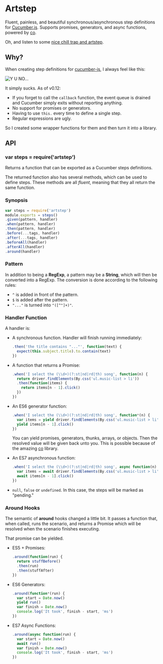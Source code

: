 
Artstep
=======

Fluent, painless, and beautiful synchronous/asynchronous step definitions for [Cucumber.js](https://github.com/cucumber/cucumber-js).
Supports promises, generators, and async functions, powered by [co](https://www.npmjs.com/package/co).

Oh, and listen to some [nice chill trap and artstep](https://www.youtube.com/watch?v=eKJJqu6P4IQ).


Why?
----

When creating step definitions for [cucumber-js](https://github.com/cucumber/cucumber-js), I always feel like this:

![Y U NO...](http://i0.kym-cdn.com/photos/images/newsfeed/000/089/665/tumblr_l96b01l36p1qdhmifo1_500.jpg)

It simply sucks. As of v0.12:

- If you forget to call the `callback` function, the event queue is drained and Cucumber simply exits without reporting anything.
- No support for promises or generators.
- Having to use `this.` every time to define a single step.
- Regular expressions are ugly.

So I created some wrapper functions for them and then turn it into a library.


API
---

### var steps = require('artstep')

Returns a function that can be exported as a Cucumber steps definitions.

The returned function also has several methods,
which can be used to define steps.
These methods are all _fluent_,
meaning that they all return the same function.


### Synopsis

```js
var steps = require('artstep')
module.exports = steps()
.given(pattern, handler)
.when(pattern, handler)
.then(pattern, handler)
.before(...tags, handler)
.after(...tags, handler)
.beforeAll(handler)
.afterAll(handler)
.around(handler)
```

### Pattern

In addition to being a __RegExp__,
a pattern may be a __String__,
which will then be converted into a RegExp.
The conversion is done according to the following rules:

- `^` is added in front of the pattern.
- `$` is added after the pattern.
- `"..."` is turned into `"([^"]+)"`.


### Handler Function

A handler is:

- A synchronous function. Handler will finish running immediately:

    ```js
    .then('the title contains "..."', function(text) {
      expect(this.subject.title).to.contain(text)
    })
    ```

- A function that returns a Promise:

    ```js
    .when('I select the (\\d+)(?:st|nd|rd|th) song', function(n) {
      return driver.findElements(By.css('ul.music-list > li'))
      .then(function(items) {
        return items[n - 1].click()
      })
    })
    ```

- An ES6 generator function:

    ```js
    .when('I select the (\\d+)(?:st|nd|rd|th) song', function*(n) {
      var items = yield driver.findElements(By.css('ul.music-list > li'))
      yield items[n - 1].click()
    })
    ```

    You can yield promises, generators, thunks, arrays, or objects.
    Then the resolved value will be given back unto you.
    This is possible because of the amazing [co](https://www.npmjs.com/package/co) library.


- An ES7 asynchronous function:

    ```js
    .when('I select the (\\d+)(?:st|nd|rd|th) song', async function(n) {
      var items = await driver.findElements(By.css('ul.music-list > li'))
      await items[n - 1].click()
    })
    ```

- `null`, `false` or `undefined`. In this case, the steps will be marked as "pending."


### Around Hooks

The semantic of __around__ hooks changed a little bit.
It passes a function that, when called, runs the scenario,
and returns a Promise which will be resolved when the scenario
finishes executing.

That promise can be yielded.

- ES5 + Promises:

    ```js
    .around(function(run) {
      return stuffBefore()
      .then(run)
      .then(stuffAfter)
    })
    ```
- ES6 Generators:

    ```js
    .around(function*(run) {
      var start = Date.now()
      yield run()
      var finish = Date.now()
      console.log('It took', finish - start, 'ms')
    })
    ```

- ES7 Async Functions:

    ```js
    .around(async function(run) {
      var start = Date.now()
      await run()
      var finish = Date.now()
      console.log('It took', finish - start, 'ms')
    })
    ```
